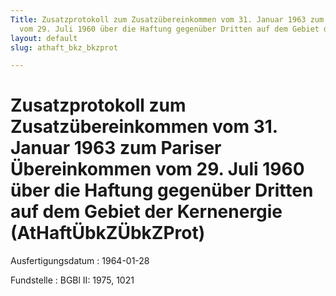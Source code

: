 ```yaml
---
Title: Zusatzprotokoll zum Zusatzübereinkommen vom 31. Januar 1963 zum Pariser Übereinkommen
  vom 29. Juli 1960 über die Haftung gegenüber Dritten auf dem Gebiet der Kernenergie
layout: default
slug: athaft_bkz_bkzprot

---
```


# Zusatzprotokoll zum Zusatzübereinkommen vom 31. Januar 1963 zum Pariser Übereinkommen vom 29. Juli 1960 über die Haftung gegenüber Dritten auf dem Gebiet der Kernenergie (AtHaftÜbkZÜbkZProt)

Ausfertigungsdatum
:   1964-01-28

Fundstelle
:   BGBl II: 1975, 1021

